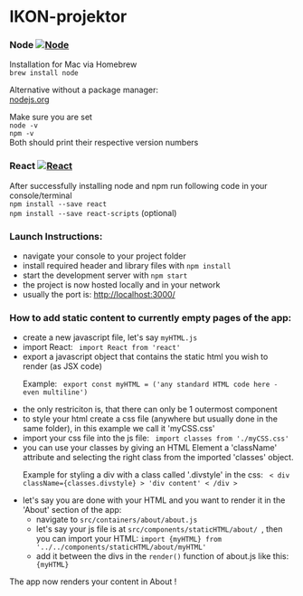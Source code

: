 <h1><a id="IKONprojektor_0"></a>IKON-projektor</h1>

<h3 style=„display: flex; align-items: center;“>Node <a href="https://nodejs.org/en/"><img src="https://ih1.redbubble.net/image.109336634.1604/flat,30x30,075,f.u1.jpg" alt="Node" title="Node"></a></h3>
<p>Installation for Mac via Homebrew<br>
<code>brew install node</code></p>
<p>Alternative without a package manager:<br>
<a href="https://nodejs.org/en/">nodejs.org</a></p>
<p>Make sure you are set<br>
<code>node -v</code><br>
<code>npm -v</code><br>
Both should print their respective version numbers</p>
<h3 style=„display: flex; align-items: center;“>React  <a href="https://reactjs.org/"><img src="https://ih1.redbubble.net/image.277330845.6641/flat,30x30,075,f.jpg" alt="React" title="React"><a/></h3>
<p>After successfully installing node and npm run following code in your console/terminal<br>
<code>npm install --save react</code><br>
<code>npm install --save react-scripts</code> (optional)</p>
<h3><a id="Launch_Instructions_27"></a>Launch Instructions:</h3>
<ul>
<li>navigate your console to your project folder</li>
  <li>install required header and library files with <code>npm install</code></li>
<li>start the development server with <code>npm start</code></li>
<li>the project is now hosted locally and in your network</li>
<li>usually the port is: <a href="http://localhost:3000/">http://localhost:3000/</a></li>
</ul>
<h3> How to add static content to currently empty pages of the app: </h3>
<ul>
<li> create a new javascript file, let's say <code>myHTML.js </code></li> 
<li> import React: <code> import React from 'react' </code>
<li> export a javascript object that contains the static html you wish to render (as JSX code) 
<p> Example: <code> export const myHTML = ('any standard HTML code here - even multiline') </code></p>
</li> 
<li> the only restriciton is, that there can only be 1 outermost component </li> 
<li> to style your html create a css file (anywhere but usually done in the same folder), in this example we call it 'myCSS.css' </li> 
<li> import your css file into the js file: <code> import classes from './myCSS.css' </code></li> 
<li> you can use your classes by giving an HTML Element a 'className' attribute and selecting the right class from the imported 'classes' object. 
<p> Example for styling a div with a class called '.divstyle' in the css: <code> &lt div className={classes.divstyle} &gt 'div content' &lt /div &gt </code>
</li>
<li> let's say you are done with your HTML and you want to render it in the 'About' section of the app:
<ul>
<li>navigate to <code>src/containers/about/about.js </code></li>
<li>let's say your js file is at <code>src/components/staticHTML/about/ </code>, then you can import your HTML: <code>import {myHTML} from '../../components/staticHTML/about/myHTML'</code>
<li>add it between the divs in the <code>render()</code> function of about.js like this: <code> {myHTML}</code></li>
</ul>
</ul>
<p> The app now renders your content in About ! </p>
